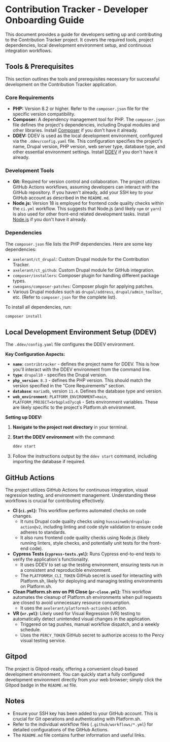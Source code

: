 # Contribution Tracker - Developer Onboarding Guide

This document provides a guide for developers setting up and contributing to the Contribution Tracker project. It covers the required tools, project dependencies, local development environment setup, and continuous integration workflows.

## Tools & Prerequisites

This section outlines the tools and prerequisites necessary for successful development on the Contribution Tracker application.

### Core Requirements

*   **PHP:** Version 8.2 or higher.  Refer to the `composer.json` file for the specific version compatibility.
*   **Composer:**  A dependency management tool for PHP. The `composer.json` file defines the project's dependencies, including Drupal modules and other libraries.  Install [Composer](https://getcomposer.org/) if you don't have it already.
*   **DDEV:** DDEV is used as the local development environment, configured via the `.ddev/config.yaml` file. This configuration specifies the project's name, Drupal version, PHP version, web server type, database type, and other essential environment settings. Install [DDEV](https://ddev.readthedocs.io/en/stable/#installation) if you don't have it already.

### Development Tools

*   **Git:** Required for version control and collaboration. The project utilizes GitHub Actions workflows, assuming developers can interact with the GitHub repository. If you haven't already, add your SSH key to your GitHub account as described in the `README.md`.
*   **Node.js:** Version 18 is employed for frontend code quality checks within the `ci.yml` workflow. This suggests that Node.js (and likely `npm` or `yarn`) is also used for other front-end related development tasks. Install [Node.js](https://nodejs.org/) if you don't have it already.

### Dependencies

The `composer.json` file lists the PHP dependencies. Here are some key dependencies:

*   `axelerant/ct_drupal`: Custom Drupal module for the Contribution Tracker.
*   `axelerant/ct_github`: Custom Drupal module for GitHub integration.
*   `composer/installers`: Composer plugin for handling different package types.
*   `cweagans/composer-patches`: Composer plugin for applying patches.
*   Various Drupal modules such as `drupal/address`, `drupal/admin_toolbar`, etc. (Refer to `composer.json` for the complete list).

To install all dependencies, run:

```bash
composer install
```

## Local Development Environment Setup (DDEV)

The `.ddev/config.yaml` file configures the DDEV environment.

**Key Configuration Aspects:**

*   **`name`**: `contribtracker` - defines the project name for DDEV. This is how you'll interact with the DDEV environment from the command line.
*   **`type`**: `drupal10` - specifies the Drupal version.
*   **`php_version`**: `8.3` - defines the PHP version.  This should match the version specified in the "Core Requirements" section.
*   **`database`**: `mariadb`, version `11.4`. Defines the database type and version.
*   **`web_environment`**: `PLATFORM_ENVIRONMENT=main`, `PLATFORM_PROJECT=brbqplxd7ycq6` - Sets environment variables. These are likely specific to the project's Platform.sh environment.

**Setting up DDEV:**

1.  **Navigate to the project root directory** in your terminal.
2.  **Start the DDEV environment** with the command:

    ```bash
    ddev start
    ```
3.  Follow the instructions output by the `ddev start` command, including importing the database if required.

## GitHub Actions

The project utilizes GitHub Actions for continuous integration, visual regression testing, and environment management. Understanding these workflows is crucial for contributing effectively.

*   **CI (`ci.yml`):**  This workflow performs automated checks on code changes.
    *   It runs Drupal code quality checks using `hussainweb/drupalqa-action@v2`, including linting and code style validation to ensure code adheres to standards.
    *   It also runs frontend code quality checks using Node.js (likely running linters, style checks, and potentially unit tests for the front-end code).
*   **Cypress Tests (`cypress-tests.yml`):**  Runs Cypress end-to-end tests to verify the application's functionality.
    *   It uses DDEV to set up the testing environment, ensuring tests run in a consistent and reproducible environment.
    *   The `PLATFORMSH_CLI_TOKEN` GitHub secret is used for interacting with Platform.sh, likely for deploying and managing testing environments on Platform.sh.
*   **Clean Platform.sh env on PR Close (`pr-close.yml`):**  This workflow automates the cleanup of Platform.sh environments when pull requests are closed to avoid unnecessary resource consumption.
    *   It uses the `axelerant/platformsh-action@v1` action.
*   **VR (`vr.yml`):**  Likely used for Visual Regression (VR) testing to automatically detect unintended visual changes in the application.
    *   Triggered on tag pushes, manual workflow dispatch, and a weekly schedule.
    *   Uses the `PERCY_TOKEN` GitHub secret to authorize access to the Percy visual testing service.

## Gitpod

The project is Gitpod-ready, offering a convenient cloud-based development environment. You can quickly start a fully configured development environment directly from your web browser; simply click the Gitpod badge in the `README.md` file.

## Notes

*   Ensure your SSH key has been added to your GitHub account.  This is crucial for Git operations and authenticating with Platform.sh.
*   Refer to the individual workflow files (`.github/workflows/*.yml`) for detailed configurations of the GitHub Actions.
*   The `README.md` file contains further information and useful links.